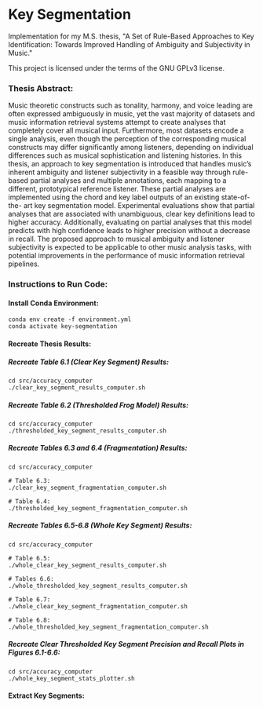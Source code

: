 # Key Segmentation

Implementation for my M.S. thesis, "A Set of Rule-Based Approaches to Key Identification: Towards Improved Handling of Ambiguity and Subjectivity in Music."

This project is licensed under the terms of the GNU GPLv3 license.

### Thesis Abstract:
Music theoretic constructs such as tonality, harmony, and voice leading are often expressed ambiguously in music, yet the vast majority of datasets and music information retrieval systems attempt to create analyses that completely cover all musical input. Furthermore, most datasets encode a single analysis, even though the perception of the corresponding musical constructs may differ significantly among listeners, depending on individual differences such as musical sophistication and listening histories. In this thesis, an approach to key segmentation is introduced that handles music’s inherent ambiguity and listener subjectivity in a feasible way through rule-based partial analyses and multiple annotations, each mapping to a different, prototypical reference listener. These partial analyses are implemented using the chord and key label outputs of an existing state-of-the- art key segmentation model. Experimental evaluations show that partial analyses that are associated with unambiguous, clear key definitions lead to higher accuracy. Additionally, evaluating on partial analyses that this model predicts with high confidence leads to higher precision without a decrease in recall. The proposed approach to musical ambiguity and listener subjectivity is expected to be applicable to other music analysis tasks, with potential improvements in the performance of music information retrieval pipelines.

### Instructions to Run Code:
#### Install Conda Environment:
```
conda env create -f environment.yml
conda activate key-segmentation
```

#### Recreate Thesis Results:
##### Recreate Table 6.1 (Clear Key Segment) Results:
```
cd src/accuracy_computer
./clear_key_segment_results_computer.sh
```

##### Recreate Table 6.2 (Thresholded Frog Model) Results:
```
cd src/accuracy_computer
./thresholded_key_segment_results_computer.sh
```

##### Recreate Tables 6.3 and 6.4 (Fragmentation) Results:
```
cd src/accuracy_computer

# Table 6.3:
./clear_key_segment_fragmentation_computer.sh

# Table 6.4:
./thresholded_key_segment_fragmentation_computer.sh
```

##### Recreate Tables 6.5-6.8 (Whole Key Segment) Results:
```
cd src/accuracy_computer

# Table 6.5:
./whole_clear_key_segment_results_computer.sh

# Tables 6.6:
./whole_thresholded_key_segment_results_computer.sh

# Table 6.7:
./whole_clear_key_segment_fragmentation_computer.sh

# Table 6.8:
./whole_thresholded_key_segment_fragmentation_computer.sh
```

##### Recreate Clear Thresholded Key Segment Precision and Recall Plots in Figures 6.1-6.6:
```
cd src/accuracy_computer
./whole_key_segment_stats_plotter.sh
```

#### Extract Key Segments:
```
```